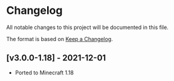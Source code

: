 # Changelog
All notable changes to this project will be documented in this file.

The format is based on [Keep a Changelog].

## [v3.0.0-1.18] - 2021-12-01
- Ported to Minecraft 1.18

[Keep a Changelog]: https://keepachangelog.com/en/1.0.0/
